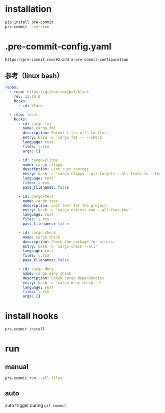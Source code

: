 # installation

```bash
pip install pre-commit
pre-commit --version
```

# .pre-commit-config.yaml

`https://pre-commit.com/#2-add-a-pre-commit-configuration`

## 参考（linux bash）

```yaml
repos:
  - repo: https://github.com/psf/black
    rev: 22.10.0
    hooks:
      - id: black

  - repo: local
    hooks:
      - id: cargo-fmt
        name: cargo fmt
        description: Format files with rustfmt.
        entry: bash -c 'cargo fmt -- --check'
        language: rust
        files: \.rs$
        args: []

      - id: cargo-clippy
        name: cargo clippy
        description: Lint rust sources
        entry: bash -c 'cargo clippy --all-targets --all-features --tests --benches -- -D warnings'
        language: rust
        files: \.rs$
        pass_filenames: false

      - id: cargo-test
        name: cargo test
        description: unit test for the project
        entry: bash -c 'cargo nextest run --all-features'
        language: rust
        files: \.rs$
        pass_filenames: false

      - id: cargo-check
        name: cargo check
        description: Check the package for errors.
        entry: bash -c 'cargo check --all'
        language: rust
        files: \.rs$
        pass_filenames: false

      - id: cargo-deny
        name: cargo deny check
        description: Check cargo dependencies
        entry: bash -c 'cargo deny check -d'
        language: rust
        files: \.rs$
        args: []
```

# install hooks

```
pre-commit install
```

# run

## manual

```bash
pre-commit run --all-files
```

## auto

auto trigger during `git commit`
